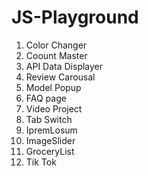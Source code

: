 # JS-Playground
 
1. Color Changer
2. Coount Master
3. API Data Displayer
4. Review Carousal
5. Model Popup
6. FAQ page
7. Video Project
8. Tab Switch
9. IpremLosum
10. ImageSlider
11. GroceryList
12. Tik Tok
